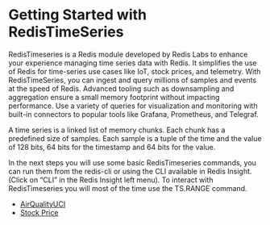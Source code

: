 # Getting Started with RedisTimeSeries

RedisTimeseries is a Redis module developed by Redis Labs to enhance your experience managing time series data with Redis. It simplifies the use of Redis for time-series use cases like IoT, stock prices, and telemetry. With RedisTimeSeries, you can ingest and query millions of samples and events at the speed of Redis. Advanced tooling such as downsampling and aggregation ensure a small memory footprint without impacting performance. Use a variety of queries for visualization and monitoring with built-in connectors to popular tools like Grafana, Prometheus, and Telegraf.

A time series is a linked list of memory chunks. Each chunk has a predefined size of samples. Each sample is a tuple of the time and the value of 128 bits, 64 bits for the timestamp and 64 bits for the value.


In the next steps you will use some basic RedisTimeseries commands, you can run them from the redis-cli or using the CLI available in Redis Insight. (Click on “CLI” in the Redis Insight left menu).
To interact with RedisTimeseries you will most of the time use the TS.RANGE command.

- [AirQualityUCI](https://github.com/redis-developer/redis-datasets/blob/master/redistimeseries/AirQualityUCI/README.md)
- [Stock Price](https://github.com/redis-developer/redis-datasets/blob/master/redistimeseries/StockPrice/README.md)
